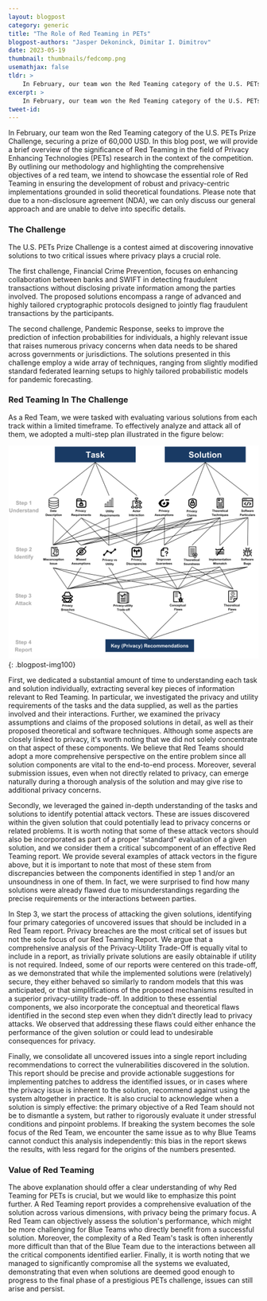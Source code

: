 ```yaml
---
layout: blogpost
category: generic
title: "The Role of Red Teaming in PETs"
blogpost-authors: "Jasper Dekoninck, Dimitar I. Dimitrov" 
date: 2023-05-19
thumbnail: thumbnails/fedcomp.png
usemathjax: false
tldr: >
    In February, our team won the Red Teaming category of the U.S. PETs Prize Challenge, securing a prize of 60,000 USD. In this blog post, we will provide a brief overview of the significance of Red Teaming in the field of Privacy Enhancing Technologies (PETs) research in the context of the competition. By outlining our methodology and highlighting the comprehensive objectives of a red team, we intend to showcase the essential role of Red Teaming in ensuring the development of robust and privacy-centric implementations grounded in solid theoretical foundations. We empahsize that we managed to significantly compromise all the systems we evaluated, demonstrating that even when solutions are deemed good enough to progress to the final phase of a prestigious PETs challenge, issues can still arise and persist.
excerpt: >
    In February, our team won the Red Teaming category of the U.S. PETs Prize Challenge, securing a prize of 60,000 USD. In this blog post, we will provide a brief overview of the significance of Red Teaming in the field of Privacy Enhancing Technologies (PETs) research in the context of the competition.
tweet-id:
---
```


In February, our team won the Red Teaming category of the U.S. PETs Prize Challenge, securing a prize of 60,000 USD. In this blog post, we will provide a brief overview of the significance of Red Teaming in the field of Privacy Enhancing Technologies (PETs) research in the context of the competition. By outlining our methodology and highlighting the comprehensive objectives of a red team, we intend to showcase the essential role of Red Teaming in ensuring the development of robust and privacy-centric implementations grounded in solid theoretical foundations. Please note that due to a non-disclosure agreement (NDA), we can only discuss our general approach and are unable to delve into specific details.

### The Challenge
The U.S. PETs Prize Challenge is a contest aimed at discovering innovative solutions to two critical issues where privacy plays a crucial role.

The first challenge, Financial Crime Prevention, focuses on enhancing collaboration between banks and SWIFT in detecting fraudulent transactions without disclosing private information among the parties involved. The proposed solutions encompass a range of advanced and highly tailored cryptographic protocols designed to jointly flag fraudulent transactions by the participants.

The second challenge, Pandemic Response, seeks to improve the prediction of infection probabilities for individuals, a highly relevant issue that raises numerous privacy concerns when data needs to be shared across governments or jurisdictions. The solutions presented in this challenge employ a wide array of techniques, ranging from slightly modified standard federated learning setups to highly tailored probabilistic models for pandemic forecasting.



### Red Teaming In The Challenge
As a Red Team, we were tasked with evaluating various solutions from each track within a limited timeframe. To effectively analyze and attack all of them, we adopted a multi-step plan illustrated in the figure below:

![Overview of Our Solution](/assets/blog/fedcomp/fedcomp_overview.png){: .blogpost-img100}

First, we dedicated a substantial amount of time to understanding each task and solution individually, extracting several key pieces of information relevant to Red Teaming.
In particular, we investigated the privacy and utility requirements of the tasks and the data supplied, as well as the parties involved and their interactions. Further, we examined the privacy assumptions and claims of the proposed solutions in detail, as well as their proposed theoretical and software techniques. Although some aspects are closely linked to privacy, it's worth noting that we did not solely concentrate on that aspect of these components. We believe that Red Teams should adopt a more comprehensive perspective on the entire problem since all solution components are vital to the end-to-end process. Moreover, several submission issues, even when not directly related to privacy, can emerge naturally during a thorough analysis of the solution and may give rise to additional privacy concerns.

Secondly, we leveraged the gained in-depth understanding of the tasks and solutions to identify potential attack vectors. These are issues discovered within the given solution that could potentially lead to privacy concerns or related problems. It is worth noting that some of these attack vectors should also be incorporated as part of a proper "standard" evaluation of a given solution, and we consider them a critical subcomponent of an effective Red Teaming report. We provide several examples of attack vectors in the figure above, but it is important to note that most of these stem from discrepancies between the components identified in step 1 and/or an unsoundness in one of them. In fact, we were surprised to find how many solutions were already flawed due to misunderstandings regarding the precise requirements or the interactions between parties.

In Step 3, we start the process of attacking the given solutions, identifying four primary categories of uncovered issues that should be included in a Red Team report. Privacy breaches are the most critical set of issues but not the sole focus of our Red Teaming Report. We argue that a comprehensive analysis of the Privacy-Utility Trade-Off is equally vital to include in a report, as trivially private solutions are easily obtainable if utility is not required. Indeed, some of our reports were centered on this trade-off, as we demonstrated that while the implemented solutions were (relatively) secure, they either behaved so similarly to random models that this was anticipated, or that simplifications of the proposed mechanisms resulted in a superior privacy-utility trade-off. In addition to these essential components, we also incorporate the conceptual and theoretical flaws identified in the second step even when they didn’t directly lead to privacy attacks. We observed that addressing these flaws could either enhance the performance of the given solution or could lead to undesirable consequences for privacy.

Finally, we consolidate all uncovered issues into a single report including recommendations to correct the vulnerabilities discovered in the solution. This report should be precise and provide actionable suggestions for implementing patches to address the identified issues, or in cases where the privacy issue is inherent to the solution, recommend against using the system altogether in practice. It is also crucial to acknowledge when a solution is simply effective: the primary objective of a Red Team should not be to dismantle a system, but rather to rigorously evaluate it under stressful conditions and pinpoint problems. If breaking the system becomes the sole focus of the Red Team, we encounter the same issue as to why Blue Teams cannot conduct this analysis independently: this bias in the report skews the results, with less regard for the origins of the numbers presented.

### Value of Red Teaming
The above explanation should offer a clear understanding of why Red Teaming for PETs is crucial, but we would like to emphasize this point further. A Red Teaming report provides a comprehensive evaluation of the solution across various dimensions, with privacy being the primary focus. A Red Team can objectively assess the solution's performance, which might be more challenging for Blue Teams who directly benefit from a successful solution. Moreover, the complexity of a Red Team's task is often inherently more difficult than that of the Blue Team due to the interactions between all the critical components identified earlier. Finally, it is worth noting that we managed to significantly compromise all the systems we evaluated, demonstrating that even when solutions are deemed good enough to progress to the final phase of a prestigious PETs challenge, issues can still arise and persist.

